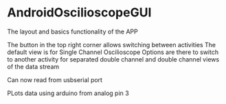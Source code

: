 # AndroidOscilioscopeGUI
The layout and basics functionality of the APP

The button in the top right corner allows switching between activities
The default view is for Single Channel Oscilioscope
Options are there to switch to another activity for separated double channel
and double channel views of the data stream


Can now read from usbserial port

PLots data using arduino from analog pin 3
